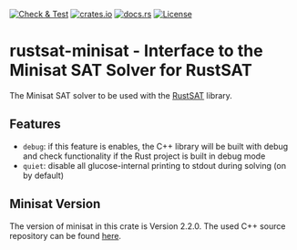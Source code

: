 [![Check & Test](https://github.com/chrjabs/rustsat/actions/workflows/minisat.yml/badge.svg)](https://github.com/chrjabs/rustsat/actions/workflows/minisat.yml)
[![crates.io](https://img.shields.io/crates/v/rustsat-minisat)](https://crates.io/crates/rustsat-minisat)
[![docs.rs](https://img.shields.io/docsrs/rustsat-minisat)](https://docs.rs/rustsat-minisat)
[![License](https://img.shields.io/crates/l/rustsat-minisat)](../LICENSE)

<!-- cargo-rdme start -->

# rustsat-minisat - Interface to the Minisat SAT Solver for RustSAT

The Minisat SAT solver to be used with the [RustSAT](https://github.com/chrjabs/rustsat) library.

## Features

- `debug`: if this feature is enables, the C++ library will be built with debug and check functionality if the Rust project is built in debug mode
- `quiet`: disable all glucose-internal printing to stdout during solving (on by default)

## Minisat Version

The version of minisat in this crate is Version 2.2.0.
The used C++ source repository can be found [here](https://github.com/chrjabs/minisat).

<!-- cargo-rdme end -->
